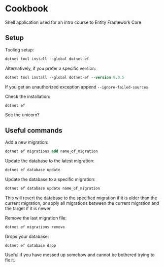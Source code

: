 # Cookbook
Shell application used for an intro course to Entity Framework Core

## Setup

Tooling setup:
```ps
dotnet tool install --global dotnet-ef
```

Alternatively, if you prefer a specific version:
```ps
dotnet tool install --global dotnet-ef --version 9.0.5
```
If you get an unauthorized exception append `--ignore-failed-sources`

Check the installation:

```ps
dotnet ef
```
See the unicorn?


## Useful commands

Add a new migration:
```ps
dotnet ef migrations add name_of_migration
```

Update the database to the latest migration:
```ps
dotnet ef database update
```

Update the database to a specific migration:
```ps
dotnet ef database update name_of_migration
```

This will revert the database to the specified migration if it is older than the current migration, 
or apply all migrations between the current migration and the target if it is newer.

Remove the last migration file:
```ps
dotnet ef migrations remove
```

Drops your database:
```
dotnet ef database drop
``` 
Useful if you have messed up somehow and cannot be bothered trying to fix it.